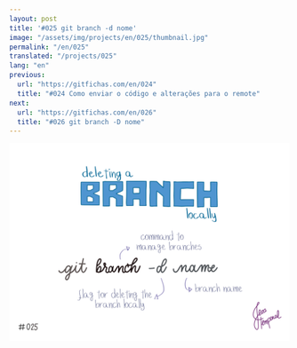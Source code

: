 ```yaml
---
layout: post
title: '#025 git branch -d nome'
image: "/assets/img/projects/en/025/thumbnail.jpg"
permalink: "/en/025"
translated: "/projects/025"
lang: "en"
previous:
  url: "https://gitfichas.com/en/024"
  title: "#024 Como enviar o código e alterações para o remote"
next:
  url: "https://gitfichas.com/en/026"
  title: "#026 git branch -D nome"
---
```


<img alt="Para apagar um branch localmente use git branch -d nome-do-branch" src="/assets/img/projects/en/025/full.jpg">